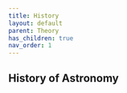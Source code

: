 ```yaml
---
title: History
layout: default
parent: Theory
has_children: true
nav_order: 1
---
```


## History of Astronomy
